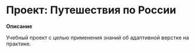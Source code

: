 # Проект: Путешествия по России

**Описание**

Учебный проект с целью применения знаний об адаптивной верстке на практике.
